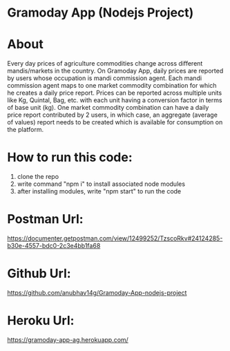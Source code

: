 # Gramoday App (Nodejs Project)

# About  
Every day prices of agriculture commodities change across different mandis/markets in the country. On Gramoday App, daily prices are reported by users whose occupation is mandi commission agent. Each mandi commission agent maps to one market commodity combination for which he creates a daily price report.
Prices can be reported across multiple units like Kg, Quintal, Bag, etc. with each unit having a conversion factor in terms of base unit (kg).
One market commodity combination can have a daily price report contributed by 2 users, in which case, an aggregate (average of values) report needs to be created which is available for consumption on the platform.

# How to run this code:
1. clone the repo
2. write command "npm i" to install associated node modules 
3. after installing modules, write "npm start" to run the code

# Postman Url: 
https://documenter.getpostman.com/view/12499252/TzscoRkv#24124285-b30e-4557-bdc0-2c3e4bb1fa68

# Github Url: 
https://github.com/anubhav14g/Gramoday-App-nodejs-project

# Heroku Url:
https://gramoday-app-ag.herokuapp.com/